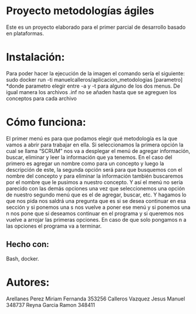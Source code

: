 # Proyecto metodologías ágiles
Este es un proyecto elaborado para el primer parcial de desarrollo basado en plataformas. 
# Instalación:
Para poder hacer la ejecución de la imagen el comando sería el siguiente:
sudo docker run -ti manuelcalleros/aplicacion_metodologias [parametro]
*donde parametro elegir entre -a y -t para alguno de los dos menus.
De igual manera los archivos .inf no se añaden hasta que se agreguen los conceptos para cada archivo
# Cómo funciona:
El primer menú es para que podamos elegir qué metodología es la que vamos a abrir para trabajar en ella. 
Si seleccionamos la primera opción la cual se llama “SCRUM” nos va a desplegar el menú de agregar información, buscar, eliminar y leer la información que ya tenemos. En el caso del primero es agregar un nombre como para un concepto y luego la descripción de este, la segunda opción será para que busquemos con el nombre del concepto y para eliminar la información también buscaremos por el nombre que le pusimos a nuestro concepto. 
Y así el menú no sería parecido con las demás opciones una vez que seleccionemos una opción de nuestro segundo menú que es el de agregar, buscar, etc. Y hagamos lo que nos pida nos saldrá una pregunta que es si se desea continuar en esa sección y si ponemos una s nos vuelve a poner ese menú y si ponemos una n nos pone que si deseamos continuar en el programa y si queremos nos vuelve a arrojar las primeras opciones. En caso de que solo pongamos n a las opciones el programa va a terminar. 
## Hecho con:
Bash, docker.
# Autores:
Arellanes Perez Miriam Fernanda 353256
Calleros Vazquez Jesus Manuel 348737
Reyna Garcia Ramon 348411
